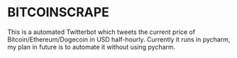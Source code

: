 # BITCOINSCRAPE
This is a automated Twitterbot which tweets the current price of Bitcoin/Ethereum/Dogecoin in USD half-hourly. Currently it runs in pycharm, my plan in future is to automate it without using pycharm.
